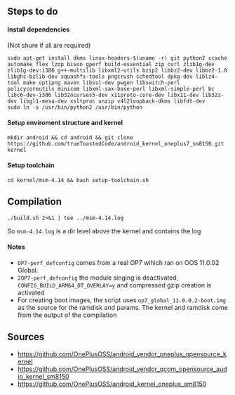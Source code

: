 ## Steps to do
#### Install dependencies
(Not shure if all are required)
```
sudo apt-get install dkms linux-headers-$(uname -r) git python2 ccache automake flex lzop bison gperf build-essential zip curl zlib1g-dev zlib1g-dev:i386 g++-multilib libxml2-utils bzip2 libbz2-dev libbz2-1.0 libghc-bzlib-dev squashfs-tools pngcrush schedtool dpkg-dev liblz4-tool make optipng maven libssl-dev pwgen libswitch-perl policycoreutils minicom libxml-sax-base-perl libxml-simple-perl bc libc6-dev-i386 lib32ncurses5-dev x11proto-core-dev libx11-dev lib32z-dev libgl1-mesa-dev xsltproc unzip v4l2loopback-dkms libfdt-dev
sudo ln -s /usr/bin/python2 /usr/bin/python
```
#### Setup enviroment structure and kernel
```
mkdir android && cd android && git clone https://github.com/trueToastedCode/android_kernel_oneplus7_sm8150.git kernel
```
#### Setup toolchain
```
cd kernel/msm-4.14 && bash setup-toolchain.sh
```
## Compilation
```
./build.sh 2>&1 | tee ../msm-4.14.log
```
So ```msm-4.14.log``` is a dir level above the kernel and contains the log
#### Notes
- ```OP7-perf_defconfig``` comes from a real OP7 wihich ran on OOS 11.0.02 Global. 
- ```2OP7-perf_defconfig``` the module singing is deactivated, ```CONFIG_BUILD_ARM64_DT_OVERLAY=y``` and compressed gzip creation is activated
- For creating boot images, the script uses ```op7_global_11.0.0.2-boot.img``` as the source for the ramdisk and params. The kernel and ramdisk come from the output of the compilation

## Sources
- https://github.com/OnePlusOSS/android_vendor_oneplus_opensource_kernel
- https://github.com/OnePlusOSS/android_vendor_qcom_opensource_audio_kernel_sm8150
- https://github.com/OnePlusOSS/android_kernel_oneplus_sm8150
